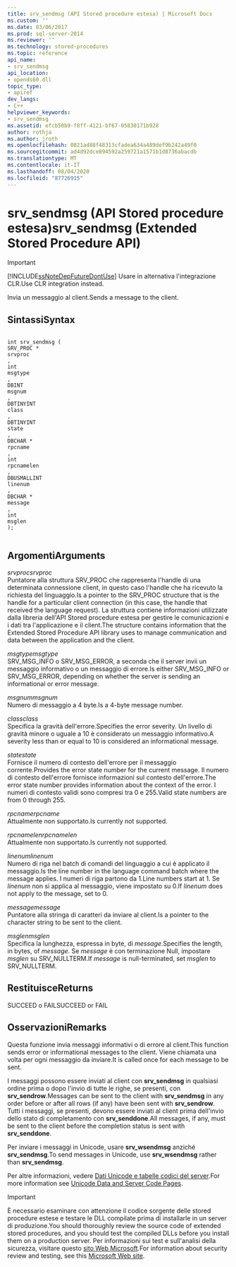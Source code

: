 ```yaml
---
title: srv_sendmsg (API Stored procedure estesa) | Microsoft Docs
ms.custom: ''
ms.date: 03/06/2017
ms.prod: sql-server-2014
ms.reviewer: ''
ms.technology: stored-procedures
ms.topic: reference
api_name:
- srv_sendmsg
api_location:
- opends60.dll
topic_type:
- apiref
dev_langs:
- C++
helpviewer_keywords:
- srv_sendmsg
ms.assetid: efcb50b9-f8ff-4121-bf67-05830171b928
author: rothja
ms.author: jroth
ms.openlocfilehash: 0821ad88f48313cfadea634a489def9b242a49f0
ms.sourcegitcommit: ad4d92dce894592a259721a1571b1d8736abacdb
ms.translationtype: MT
ms.contentlocale: it-IT
ms.lasthandoff: 08/04/2020
ms.locfileid: "87726915"
---
```

# <a name="srv_sendmsg-extended-stored-procedure-api"></a><span data-ttu-id="0b9ca-102">srv_sendmsg (API Stored procedure estesa)</span><span class="sxs-lookup"><span data-stu-id="0b9ca-102">srv_sendmsg (Extended Stored Procedure API)</span></span>
    
> [!IMPORTANT]  
>  [!INCLUDE[ssNoteDepFutureDontUse](../../includes/ssnotedepfuturedontuse-md.md)] <span data-ttu-id="0b9ca-103">Usare in alternativa l'integrazione CLR.</span><span class="sxs-lookup"><span data-stu-id="0b9ca-103">Use CLR integration instead.</span></span>  
  
 <span data-ttu-id="0b9ca-104">Invia un messaggio al client.</span><span class="sxs-lookup"><span data-stu-id="0b9ca-104">Sends a message to the client.</span></span>  
  
## <a name="syntax"></a><span data-ttu-id="0b9ca-105">Sintassi</span><span class="sxs-lookup"><span data-stu-id="0b9ca-105">Syntax</span></span>  
  
```  
  
int srv_sendmsg (  
SRV_PROC *  
srvproc  
,  
int  
msgtype  
,  
DBINT  
msgnum  
,  
DBTINYINT  
class  
,   
DBTINYINT  
state  
,  
DBCHAR *  
rpcname  
,  
int   
rpcnamelen  
,  
DBUSMALLINT  
linenum  
,  
DBCHAR *  
message  
,  
int  
msglen   
);  
  
```  
  
## <a name="arguments"></a><span data-ttu-id="0b9ca-106">Argomenti</span><span class="sxs-lookup"><span data-stu-id="0b9ca-106">Arguments</span></span>  
 <span data-ttu-id="0b9ca-107">*srvproc*</span><span class="sxs-lookup"><span data-stu-id="0b9ca-107">*srvproc*</span></span>  
 <span data-ttu-id="0b9ca-108">Puntatore alla struttura SRV_PROC che rappresenta l'handle di una determinata connessione client, in questo caso l'handle che ha ricevuto la richiesta del linguaggio.</span><span class="sxs-lookup"><span data-stu-id="0b9ca-108">Is a pointer to the SRV_PROC structure that is the handle for a particular client connection (in this case, the handle that received the language request).</span></span> <span data-ttu-id="0b9ca-109">La struttura contiene informazioni utilizzate dalla libreria dell'API Stored procedure estesa per gestire le comunicazioni e i dati tra l'applicazione e il client.</span><span class="sxs-lookup"><span data-stu-id="0b9ca-109">The structure contains information that the Extended Stored Procedure API library uses to manage communication and data between the application and the client.</span></span>  
  
 <span data-ttu-id="0b9ca-110">*msgtype*</span><span class="sxs-lookup"><span data-stu-id="0b9ca-110">*msgtype*</span></span>  
 <span data-ttu-id="0b9ca-111">SRV_MSG_INFO o SRV_MSG_ERROR, a seconda che il server invii un messaggio informativo o un messaggio di errore.</span><span class="sxs-lookup"><span data-stu-id="0b9ca-111">Is either SRV_MSG_INFO or SRV_MSG_ERROR, depending on whether the server is sending an informational or error message.</span></span>  
  
 <span data-ttu-id="0b9ca-112">*msgnum*</span><span class="sxs-lookup"><span data-stu-id="0b9ca-112">*msgnum*</span></span>  
 <span data-ttu-id="0b9ca-113">Numero di messaggio a 4 byte.</span><span class="sxs-lookup"><span data-stu-id="0b9ca-113">Is a 4-byte message number.</span></span>  
  
 <span data-ttu-id="0b9ca-114">*class*</span><span class="sxs-lookup"><span data-stu-id="0b9ca-114">*class*</span></span>  
 <span data-ttu-id="0b9ca-115">Specifica la gravità dell'errore.</span><span class="sxs-lookup"><span data-stu-id="0b9ca-115">Specifies the error severity.</span></span> <span data-ttu-id="0b9ca-116">Un livello di gravità minore o uguale a 10 è considerato un messaggio informativo.</span><span class="sxs-lookup"><span data-stu-id="0b9ca-116">A severity less than or equal to 10 is considered an informational message.</span></span>  
  
 <span data-ttu-id="0b9ca-117">*state*</span><span class="sxs-lookup"><span data-stu-id="0b9ca-117">*state*</span></span>  
 <span data-ttu-id="0b9ca-118">Fornisce il numero di contesto dell'errore per il messaggio corrente.</span><span class="sxs-lookup"><span data-stu-id="0b9ca-118">Provides the error state number for the current message.</span></span> <span data-ttu-id="0b9ca-119">Il numero di contesto dell'errore fornisce informazioni sul contesto dell'errore.</span><span class="sxs-lookup"><span data-stu-id="0b9ca-119">The error state number provides information about the context of the error.</span></span> <span data-ttu-id="0b9ca-120">I numeri di contesto validi sono compresi tra 0 e 255.</span><span class="sxs-lookup"><span data-stu-id="0b9ca-120">Valid state numbers are from 0 through 255.</span></span>  
  
 <span data-ttu-id="0b9ca-121">*rpcname*</span><span class="sxs-lookup"><span data-stu-id="0b9ca-121">*rpcname*</span></span>  
 <span data-ttu-id="0b9ca-122">Attualmente non supportato.</span><span class="sxs-lookup"><span data-stu-id="0b9ca-122">Is currently not supported.</span></span>  
  
 <span data-ttu-id="0b9ca-123">*rpcnamelen*</span><span class="sxs-lookup"><span data-stu-id="0b9ca-123">*rpcnamelen*</span></span>  
 <span data-ttu-id="0b9ca-124">Attualmente non supportato.</span><span class="sxs-lookup"><span data-stu-id="0b9ca-124">Is currently not supported.</span></span>  
  
 <span data-ttu-id="0b9ca-125">*linenum*</span><span class="sxs-lookup"><span data-stu-id="0b9ca-125">*linenum*</span></span>  
 <span data-ttu-id="0b9ca-126">Numero di riga nel batch di comandi del linguaggio a cui è applicato il messaggio.</span><span class="sxs-lookup"><span data-stu-id="0b9ca-126">Is the line number in the language command batch where the message applies.</span></span> <span data-ttu-id="0b9ca-127">I numeri di riga partono da 1.</span><span class="sxs-lookup"><span data-stu-id="0b9ca-127">Line numbers start at 1.</span></span> <span data-ttu-id="0b9ca-128">Se *linenum* non si applica al messaggio, viene impostato su 0.</span><span class="sxs-lookup"><span data-stu-id="0b9ca-128">If *linenum* does not apply to the message, set to 0.</span></span>  
  
 <span data-ttu-id="0b9ca-129">*message*</span><span class="sxs-lookup"><span data-stu-id="0b9ca-129">*message*</span></span>  
 <span data-ttu-id="0b9ca-130">Puntatore alla stringa di caratteri da inviare al client.</span><span class="sxs-lookup"><span data-stu-id="0b9ca-130">Is a pointer to the character string to be sent to the client.</span></span>  
  
 <span data-ttu-id="0b9ca-131">*msglen*</span><span class="sxs-lookup"><span data-stu-id="0b9ca-131">*msglen*</span></span>  
 <span data-ttu-id="0b9ca-132">Specifica la lunghezza, espressa in byte, di *message*.</span><span class="sxs-lookup"><span data-stu-id="0b9ca-132">Specifies the length, in bytes, of *message*.</span></span> <span data-ttu-id="0b9ca-133">Se *message* è con terminazione Null, impostare *msglen* su SRV_NULLTERM.</span><span class="sxs-lookup"><span data-stu-id="0b9ca-133">If *message* is null-terminated, set *msglen* to SRV_NULLTERM.</span></span>  
  
## <a name="returns"></a><span data-ttu-id="0b9ca-134">Restituisce</span><span class="sxs-lookup"><span data-stu-id="0b9ca-134">Returns</span></span>  
 <span data-ttu-id="0b9ca-135">SUCCEED o FAIL</span><span class="sxs-lookup"><span data-stu-id="0b9ca-135">SUCCEED or FAIL</span></span>  
  
## <a name="remarks"></a><span data-ttu-id="0b9ca-136">Osservazioni</span><span class="sxs-lookup"><span data-stu-id="0b9ca-136">Remarks</span></span>  
 <span data-ttu-id="0b9ca-137">Questa funzione invia messaggi informativi o di errore al client.</span><span class="sxs-lookup"><span data-stu-id="0b9ca-137">This function sends error or informational messages to the client.</span></span> <span data-ttu-id="0b9ca-138">Viene chiamata una volta per ogni messaggio da inviare.</span><span class="sxs-lookup"><span data-stu-id="0b9ca-138">It is called once for each message to be sent.</span></span>  
  
 <span data-ttu-id="0b9ca-139">I messaggi possono essere inviati al client con **srv_sendmsg** in qualsiasi ordine prima o dopo l'invio di tutte le righe, se presenti, con **srv_sendrow**.</span><span class="sxs-lookup"><span data-stu-id="0b9ca-139">Messages can be sent to the client with **srv_sendmsg** in any order before or after all rows (if any) have been sent with **srv_sendrow**.</span></span> <span data-ttu-id="0b9ca-140">Tutti i messaggi, se presenti, devono essere inviati al client prima dell'invio dello stato di completamento con **srv_senddone**.</span><span class="sxs-lookup"><span data-stu-id="0b9ca-140">All messages, if any, must be sent to the client before the completion status is sent with **srv_senddone**.</span></span>  
  
 <span data-ttu-id="0b9ca-141">Per inviare i messaggi in Unicode, usare **srv_wsendmsg** anziché **srv_sendmsg**.</span><span class="sxs-lookup"><span data-stu-id="0b9ca-141">To send messages in Unicode, use **srv_wsendmsg** rather than **srv_sendmsg**.</span></span>  
  
 <span data-ttu-id="0b9ca-142">Per altre informazioni, vedere [Dati Unicode e tabelle codici del server](../extended-stored-procedures-programming/unicode-data-and-server-code-pages.md).</span><span class="sxs-lookup"><span data-stu-id="0b9ca-142">For more information see [Unicode Data and Server Code Pages](../extended-stored-procedures-programming/unicode-data-and-server-code-pages.md).</span></span>  
  
> [!IMPORTANT]  
>  <span data-ttu-id="0b9ca-143">È necessario esaminare con attenzione il codice sorgente delle stored procedure estese e testare le DLL compilate prima di installarle in un server di produzione.</span><span class="sxs-lookup"><span data-stu-id="0b9ca-143">You should thoroughly review the source code of extended stored procedures, and you should test the compiled DLLs before you install them on a production server.</span></span> <span data-ttu-id="0b9ca-144">Per informazioni sui test e sull'analisi della sicurezza, visitare questo [sito Web Microsoft](https://go.microsoft.com/fwlink/?LinkID=54761&amp;clcid=0x409https://msdn.microsoft.com/security/).</span><span class="sxs-lookup"><span data-stu-id="0b9ca-144">For information about security review and testing, see this [Microsoft Web site](https://go.microsoft.com/fwlink/?LinkID=54761&amp;clcid=0x409https://msdn.microsoft.com/security/).</span></span>  
  
  
